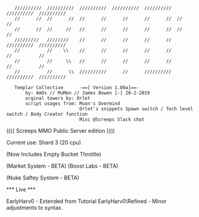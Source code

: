 

       //////////  //////////  //////////  //////////  //////////  //////////  //////////
       //      //  //      //  //      //      //      //      //  //          //
       //      //  //     //   //      //      //      //      //  //          //
       /////////   ////////    //      //      //      //      //  //////////  //////////
       //          //    \\    //      //      //      //      //          //          //
       //          //     \\   //      //      //      //      //          //          //
       //          //      \\  //////////      //      //////////  //////////  //////////

       Templar Collective      -==[ Version 1.09a]==- 
           by: AmOs // MuMen // James Bowen ]-[ 20-2-2019
           orginal towers by: Orlet
           script usages from: Muon's Overmind
                               Orlet's snippets Spawn switch / Tech level switch / Body Creator function
                               Misc @Screeps Slack chat
                               
(({{ Screeps MMO Public Server edition }}))

Current use: Shard 3 (20 cpu)

(Now Includes Empty Bucket Throttle)

(Market System - BETA) (Boost Labs - BETA)

(Nuke Saftey System - BETA)

***  Live  ***


EarlyHarv0 -  Extended from Tutorial
EarlyHarv0\Refined - Minor adjustments to syntax.
